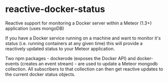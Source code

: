 # reactive-docker-status
Reactive support for monitoring a Docker server within a Meteor (1.3+) application (uses mongoDB)

If you have a Docker service running on a machine and want to monitor it's status (i.e. running containers at any given time) this will provide a reactively updated status to your Meteor application.

Two npm packages - dockerode (exposes the Docker API) and docker-events (creates an event stream) - are used to update a Meteor mongodb collection. All subscribers to that collection can then get reactive updates to the current docker status objects.




